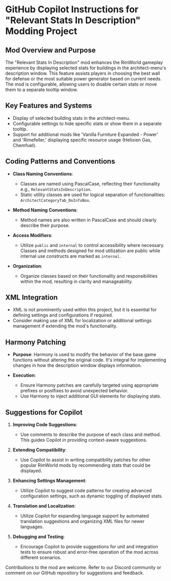 # GitHub Copilot Instructions for "Relevant Stats In Description" Modding Project

## Mod Overview and Purpose

The "Relevant Stats In Description" mod enhances the RimWorld gameplay experience by displaying selected stats for buildings in the architect-menu's description window. This feature assists players in choosing the best wall for defense or the most suitable power generator based on current needs. The mod is configurable, allowing users to disable certain stats or move them to a separate tooltip window.

## Key Features and Systems

- Display of selected building stats in the architect-menu.
- Configurable settings to hide specific stats or show them in a separate tooltip.
- Support for additional mods like 'Vanilla Furniture Expanded - Power' and 'Rimefeller,' displaying specific resource usage (Helixien Gas, Chemfuel).

## Coding Patterns and Conventions

- **Class Naming Conventions**: 
  - Classes are named using PascalCase, reflecting their functionality e.g., `RelevantStatsInDescription`.
  - Static utility classes are used for logical separation of functionalities: `ArchitectCategoryTab_DoInfoBox`.

- **Method Naming Conventions**: 
  - Method names are also written in PascalCase and should clearly describe their purpose.

- **Access Modifiers**:
  - Utilize `public` and `internal` to control accessibility where necessary. Classes and methods designed for mod utilization are public while internal use constructs are marked as `internal`.

- **Organization**:
  - Organize classes based on their functionality and responsibilities within the mod, resulting in clarity and manageability.

## XML Integration

- XML is not prominently used within this project, but it is essential for defining settings and configurations if required.
- Consider making use of XML for localization or additional settings management if extending the mod's functionality.

## Harmony Patching

- **Purpose**: Harmony is used to modify the behavior of the base game functions without altering the original code. It's integral for implementing changes in how the description window displays information.
  
- **Execution**:
  - Ensure Harmony patches are carefully targeted using appropriate prefixes or postfixes to avoid unexpected behavior.
  - Use Harmony to inject additional GUI elements for displaying stats.

## Suggestions for Copilot

1. **Improving Code Suggestions**:
   - Use comments to describe the purpose of each class and method. This guides Copilot in providing context-aware suggestions.
   
2. **Extending Compatibility**:
   - Use Copilot to assist in writing compatibility patches for other popular RimWorld mods by recommending stats that could be displayed.
   
3. **Enhancing Settings Management**:
   - Utilize Copilot to suggest code patterns for creating advanced configuration settings, such as dynamic toggling of displayed stats.
   
4. **Translation and Localization**:
   - Utilize Copilot for expanding language support by automated translation suggestions and organizing XML files for newer languages.
   
5. **Debugging and Testing**:
   - Encourage Copilot to provide suggestions for unit and integration tests to ensure robust and error-free operation of the mod across different scenarios.

Contributions to the mod are welcome. Refer to our Discord community or comment on our GitHub repository for suggestions and feedback.
